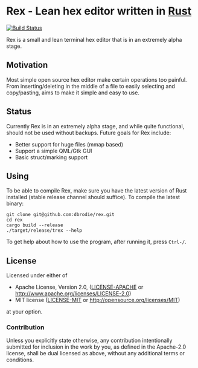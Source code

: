 # Rex - Lean hex editor written in [Rust](http://www.rust-lang.org/)

[![Build Status](https://api.travis-ci.org/dbrodie/rex.svg?branch=master)](https://travis-ci.org/dbrodie/rex)

Rex is a small and lean terminal hex editor that is in an extremely alpha stage.

## Motivation

Most simple open source hex editor make certain operations too painful. From
inserting/deleting in the middle of a file to easily selecting and copy/pasting,
aims to make it simple and easy to use.

## Status

Currently Rex is in an extremely alpha stage, and while quite functional,
should not be used without backups. Future goals for Rex include:

- Better support for huge files (mmap based)
- Support a simple QML/Gtk GUI
- Basic struct/marking support

## Using

To be able to compile Rex, make sure you have the latest version of Rust
installed (stable release channel should suffice).
To compile the latest binary:

```base
git clone git@github.com:dbrodie/rex.git
cd rex
cargo build --release
./target/release/trex --help
```

To get help about how to use the program, after running it, press `Ctrl-/`.

## License

Licensed under either of

 * Apache License, Version 2.0, ([LICENSE-APACHE](LICENSE-APACHE) or http://www.apache.org/licenses/LICENSE-2.0)
 * MIT license ([LICENSE-MIT](LICENSE-MIT) or http://opensource.org/licenses/MIT)

at your option.

### Contribution

Unless you explicitly state otherwise, any contribution intentionally
submitted for inclusion in the work by you, as defined in the Apache-2.0
license, shall be dual licensed as above, without any additional terms or
conditions.
